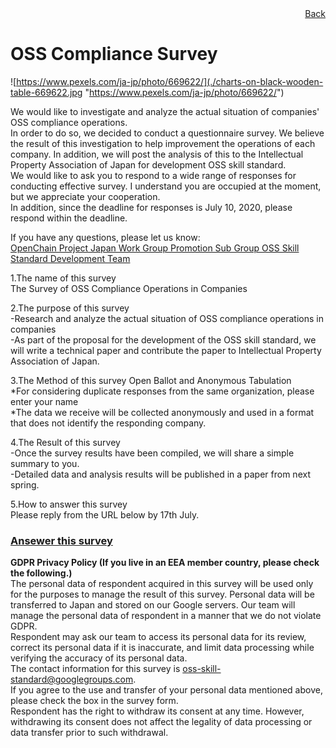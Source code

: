 <div style="text-align: right;">
<a href="/OpenChain-JWG/">Back</a>
</div>

# OSS Compliance Survey 

![https://www.pexels.com/ja-jp/photo/669622/](./charts-on-black-wooden-table-669622.jpg "https://www.pexels.com/ja-jp/photo/669622/")  

We would like to investigate and analyze the actual situation of companies' OSS compliance operations.  
In order to do so, we decided to conduct a questionnaire survey. We believe the result of this investigation to help improvement the operations of each company. In addition, we will post the analysis 
of this to the Intellectual Property Association of Japan for development OSS skill standard.  
We would like to ask you to respond to a wide range of responses for conducting effective survey. I understand you are occupied at the moment, but we appreciate your cooperation.  
In addition, since the deadline for responses is July 10, 2020, please respond within the deadline.

If you have any questions, please let us know:  
[OpenChain Project Japan Work Group Promotion Sub Group OSS Skill Standard Development Team](mailto:oss-skill-standard@googlegroups.com)
 
1.The name of this survey  
The Survey of OSS Compliance Operations in Companies  

2.The purpose of this survey  
-Research and analyze the actual situation of OSS compliance operations in companies  
-As part of the proposal for the development of the OSS skill standard, we will write a technical paper and contribute the paper to Intellectual Property Association of Japan.   

3.The Method of this survey
Open Ballot and Anonymous Tabulation  
*For considering duplicate responses from the same organization, please enter your name  
*The data we receive will be collected anonymously and used in a format that does not identify the responding company.  

4.The Result of this survey  
-Once the survey results have been compiled, we will share a simple summary to you.  
-Detailed data and analysis results will be published in a paper from next spring.  

5.How to answer this survey   
Please reply from the URL below by 17th July.  

 ### [Ansewer this survey](https://docs.google.com/forms/d/e/1FAIpQLSf6KuL1na6fgid8a_jXWCvdQ1Z5wDO9XQTRskK7j2ZTAWU3Rg/viewform)
  
 **GDPR Privacy Policy (If you live in an EEA member country, please check the following.)**  
The personal data of respondent acquired in this survey will be used only for the purposes to manage the result of this survey.
Personal data will be transferred to Japan and stored on our Google servers. Our team will manage the personal data of respondent in a manner that we do not violate GDPR.  
Respondent may ask our team to access its personal data for its review, correct its personal data if it is inaccurate, and limit data processing while verifying the accuracy of its personal data.  
The contact information for this survey is [oss-skill-standard@googlegroups.com](mailto:oss-skill-standard@googlegroups.com).  
If you agree to the use and transfer of your personal data mentioned above, please check the box in the survey form.  
Respondent has the right to withdraw its consent at any time. However, withdrawing its consent does not affect the legality of data processing or data transfer prior to such withdrawal.
